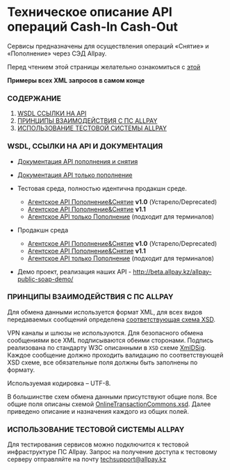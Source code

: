 # Техническое описание API операций Cash-In Cash-Out

Сервисы предназначены для осуществления операций «Снятие» и «Пополнение» через СЭД Allpay.

Перед чтением этой страницы желательно ознакомиться с [этой](https://github.com/allpaykz/documentation/wiki/%D0%9A%D0%B0%D0%BA%D0%B8%D0%B5-%D0%B2%D0%B8%D0%B4%D1%8B-%D0%B8%D0%BD%D1%82%D0%B5%D0%B3%D1%80%D0%B0%D1%86%D0%B8%D0%B9-%D1%83-%D0%BD%D0%B0%D1%81-%D0%B5%D1%81%D1%82%D1%8C)

**Примеры всех XML запросов в самом конце**

### СОДЕРЖАНИЕ

1. [WSDL ССЫЛКИ НА API]( WSDL,-ССЫЛКИ-НА-API-И-ДОКУМЕНТАЦИЯ)
1. [ПРИНЦИПЫ ВЗАИМОДЕЙСТВИЯ С ПС ALLPAY](#ПРИНЦИПЫ-ВЗАИМОДЕЙСТВИЯ-С-ПС-ALLPAY)
1. [ИСПОЛЬЗОВАНИЕ ТЕСТОВОЙ СИСТЕМЫ ALLPAY](ИСПОЛЬЗОВАНИЕ-ТЕСТОВОЙ-СИСТЕМЫ-ALLPAY)


### WSDL, ССЫЛКИ НА API И ДОКУМЕНТАЦИЯ
* [Документация API пополнения и снятия](https://github.com/allpaykz/documentation/wiki/API-%D0%9F%D0%BE%D0%BF%D0%BE%D0%BB%D0%BD%D0%B5%D0%BD%D0%B8%D1%8F-%D0%B8-%D0%A1%D0%BD%D1%8F%D1%82%D0%B8%D1%8F)
* [Документация API только пополнение](https://github.com/allpaykz/documentation/wiki/API-%D0%9F%D0%BE%D0%BF%D0%BE%D0%BB%D0%BD%D0%B5%D0%BD%D0%B8%D1%8F)

* Тестовая среда, полностью идентична продакшн среде.
  * [Агентское API Пополнение&Снятие](https://beta.allpay.kz/allpay-public-soap/transaction-management/v1.0?wsdl) **v1.0** (Устарело/Deprecated)
  * [Агентское API Пополнение&Снятие](https://beta.allpay.kz/allpay-public-soap/transaction-management/v1.1?wsdl) **v1.1**
  * [Агентское API только Пополнение](https://beta.allpay.kz/allpay-public-soap/cash-in-transaction-management/v1.1?wsdl) (подходит для терминалов)

* Продакшн среда
  * [Агентское API Пополнение&Снятие](https://mfs.allpay.kz/allpay-public-soap/transaction-management/v1.0?wsdl) **v1.0** (Устарело/Deprecated)
  * [Агентское API Пополнение&Снятие](https://mfs.allpay.kz/allpay-public-soap/transaction-management/v1.1?wsdl) **v1.1**
  * [Агентское API только Пополнение](https://mfs.allpay.kz/allpay-public-soap/cash-in-transaction-management/v1.1?wsdl) (подходит для терминалов)

* Демо проект, реализация наших API - http://beta.allpay.kz/allpay-public-soap-demo/

### ПРИНЦИПЫ ВЗАИМОДЕЙСТВИЯ С ПС ALLPAY

Для обмена данными используется формат XML, для всех видов передаваемых сообщений определена [соответствующая схема XSD](http://allpay.kz/xsd/1.0.0/).

VPN каналы и шлюзы не используются. Для безопасного обмена сообщениями все XML подписываются обеими сторонами. Подпись реализована по стандарту W3C описанными в `XSD` схеме [XmlDSig](https://www.w3.org/TR/xmldsig-core/).
Каждое сообщение должно проходить валидацию по соответствующей XSD схеме, все обязательные поля должны быть заполнены по формату.

Используемая кодировка – UTF-8.

В большинстве схем обмена данными присутствуют общие поля. Все общие поля описаны схемой [OnlineTransactionCommons.xsd](http://allpay.kz/xsd/1.0.0/OnlineTransactionCommons.xsd).
Далее приведено описание и назначения каждого из общих полей.


### ИСПОЛЬЗОВАНИЕ ТЕСТОВОЙ СИСТЕМЫ ALLPAY

Для тестирования сервисов можно подключится к тестовой инфраструктуре ПС Allpay. Запрос на получение доступа к тестовому серверу отправляйте на почту techsupport@allpay.kz
